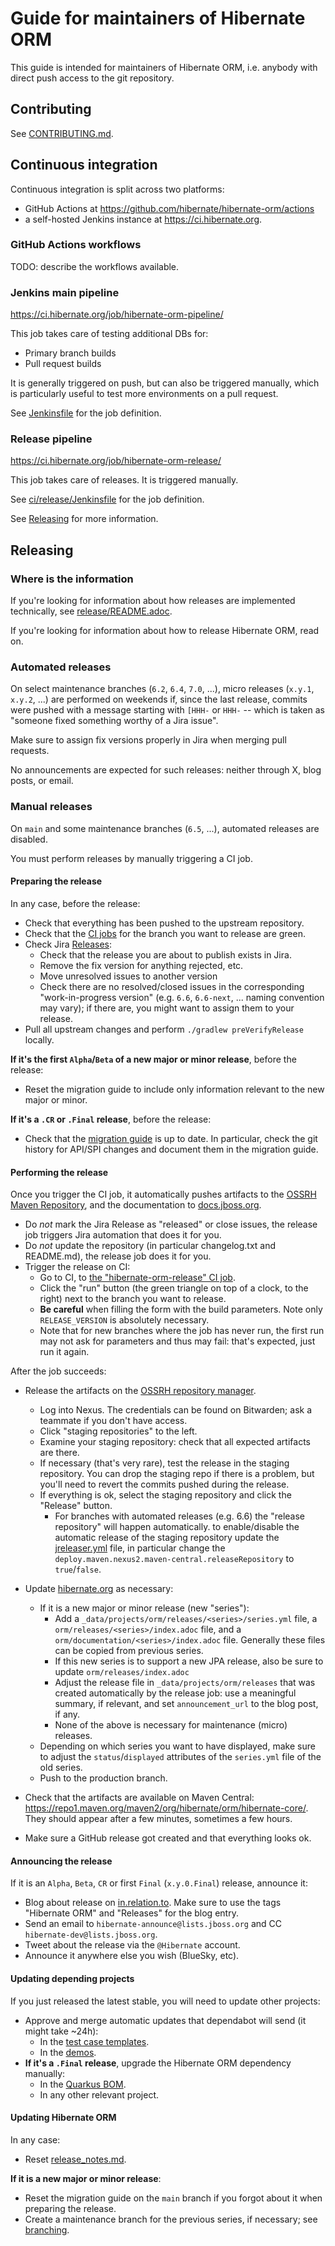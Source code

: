 Guide for maintainers of Hibernate ORM
====

This guide is intended for maintainers of Hibernate ORM,
i.e. anybody with direct push access to the git repository.

## Contributing

See [CONTRIBUTING.md](CONTRIBUTING.md).

## <a id="ci"></a> Continuous integration

Continuous integration is split across two platforms:

* GitHub Actions at https://github.com/hibernate/hibernate-orm/actions
* a self-hosted Jenkins instance at https://ci.hibernate.org.

### GitHub Actions workflows

TODO: describe the workflows available.

### Jenkins main pipeline

https://ci.hibernate.org/job/hibernate-orm-pipeline/

This job takes care of testing additional DBs for:

* Primary branch builds
* Pull request builds

It is generally triggered on push,
but can also be triggered manually,
which is particularly useful to test more environments on a pull request.

See [Jenkinsfile](Jenkinsfile) for the job definition.

### Release pipeline

https://ci.hibernate.org/job/hibernate-orm-release/

This job takes care of releases. It is triggered manually.

See [ci/release/Jenkinsfile](ci/release/Jenkinsfile) for the job definition.

See [Releasing](#releasing) for more information.

## <a id="releasing"></a> Releasing

### Where is the information

If you're looking for information about how releases are implemented technically, see [release/README.adoc](release/README.adoc).

If you're looking for information about how to release Hibernate ORM, read on.

### Automated releases

On select maintenance branches (`6.2`, `6.4`, `7.0`, ...),
micro releases (`x.y.1`, `x.y.2`, ...) are performed on weekends
if, since the last release, commits were pushed with a message starting with `[HHH-` or `HHH-` --
which is taken as "someone fixed something worthy of a Jira issue".

Make sure to assign fix versions properly in Jira when merging pull requests.

No announcements are expected for such releases:
neither through X, blog posts, or email.

### Manual releases

On `main` and some maintenance branches (`6.5`, ...),
automated releases are disabled.

You must perform releases by manually triggering a CI job.

#### Preparing the release

In any case, before the release:

* Check that everything has been pushed to the upstream repository.
* Check that the [CI jobs](#continuous-integration) for the branch you want to release are green.
* Check Jira [Releases](https://hibernate.atlassian.net/projects/HHH?selectedItem=com.atlassian.jira.jira-projects-plugin%3Arelease-page):
  * Check that the release you are about to publish exists in Jira.
  * Remove the fix version for anything rejected, etc.
  * Move unresolved issues to another version
  * Check there are no resolved/closed issues in the corresponding "work-in-progress version"
    (e.g. `6.6`, `6.6-next`, ... naming convention may vary);
    if there are, you might want to assign them to your release.
* Pull all upstream changes and perform `./gradlew preVerifyRelease` locally.

**If it's the first `Alpha`/`Beta` of a new major or minor release**, before the release:

* Reset the migration guide to include only information relevant to the new major or minor.

**If it's a `.CR` or `.Final` release**, before the release:

* Check that the [migration guide](documentation/src/main/asciidoc/migration/index.adoc) is up to date.
  In particular, check the git history for API/SPI changes
  and document them in the migration guide.

#### Performing the release

Once you trigger the CI job, it automatically pushes artifacts to the
[OSSRH Maven Repository](https://repo1.maven.org/maven2/org/hibernate/orm/),
and the documentation to [docs.jboss.org](https://docs.jboss.org/hibernate/orm/).

* Do *not* mark the Jira Release as "released" or close issues,
  the release job triggers Jira automation that does it for you.
* Do *not* update the repository (in particular changelog.txt and README.md), 
  the release job does it for you.
* Trigger the release on CI:
  * Go to CI, to [the "hibernate-orm-release" CI job](https://ci.hibernate.org/job/hibernate-orm-release/).
  * Click the "run" button (the green triangle on top of a clock, to the right) next to the branch you want to release.
  * **Be careful** when filling the form with the build parameters.
    Note only `RELEASE_VERSION` is absolutely necessary.
  * Note that for new branches where the job has never run, the first run may not ask for parameters and thus may fail:
    that's expected, just run it again.

After the job succeeds:

* Release the artifacts on the [OSSRH repository manager](https://oss.sonatype.org/#stagingRepositories).
  * Log into Nexus. The credentials can be found on Bitwarden; ask a teammate if you don't have access.
  * Click "staging repositories" to the left.
  * Examine your staging repository: check that all expected artifacts are there.
  * If necessary (that's very rare), test the release in the staging repository.
    You can drop the staging repo if there is a problem,
    but you'll need to revert the commits pushed during the release.
  * If everything is ok, select the staging repository and click the "Release" button.
    * For branches with automated releases (e.g. 6.6) the "release repository" will happen automatically.
      to enable/disable the automatic release of the staging repository update the [jreleaser.yml](jreleaser.yml) file,
      in particular change the `deploy.maven.nexus2.maven-central.releaseRepository` to `true`/`false`.

* Update [hibernate.org](https://github.com/hibernate/hibernate.org) as necessary:
  * If it is a new major or minor release (new "series"):
    * Add a `_data/projects/orm/releases/<series>/series.yml` file,
      a `orm/releases/<series>/index.adoc` file, and a `orm/documentation/<series>/index.adoc` file.
      Generally these files can be copied from previous series.
    * If this new series is to support a new JPA release, also be sure to update `orm/releases/index.adoc`
    * Adjust the release file in `_data/projects/orm/releases` that was created automatically by the release job:
      use a meaningful summary, if relevant, and set `announcement_url` to the blog post, if any.
    * None of the above is necessary for maintenance (micro) releases.
  * Depending on which series you want to have displayed,
    make sure to adjust the `status`/`displayed` attributes of the `series.yml` file of the old series.
  * Push to the production branch.
* Check that the artifacts are available on Maven Central:
  https://repo1.maven.org/maven2/org/hibernate/orm/hibernate-core/.
  They should appear after a few minutes, sometimes a few hours.
* Make sure a GitHub release got created and that everything looks ok.


#### Announcing the release

If it is an `Alpha`, `Beta`, `CR` or first `Final` (`x.y.0.Final`) release, announce it:

* Blog about release on [in.relation.to](https://github.com/hibernate/in.relation.to).
  Make sure to use the tags "Hibernate ORM" and "Releases" for the blog entry.
* Send an email to `hibernate-announce@lists.jboss.org` and CC `hibernate-dev@lists.jboss.org`.
* Tweet about the release via the `@Hibernate` account.
* Announce it anywhere else you wish (BlueSky, etc).

#### Updating depending projects

If you just released the latest stable, you will need to update other projects:

* Approve and merge automatic updates that dependabot will send (it might take ~24h):
  * In the [test case templates](https://github.com/hibernate/hibernate-test-case-templates/tree/master/orm).
  * In the [demos](https://github.com/hibernate/hibernate-demos/tree/master/hibernate-orm).
* **If it's a `.Final` release**, upgrade the Hibernate ORM dependency manually:
  * In the [Quarkus BOM](https://github.com/quarkusio/quarkus/blob/main/bom/application/pom.xml).
  * In any other relevant project.

#### Updating Hibernate ORM

In any case:

* Reset [release_notes.md](release_notes.md).

**If it is a new major or minor release**:

* Reset the migration guide on the `main` branch if you forgot about it when preparing the release.
* Create a maintenance branch for the previous series, if necessary; see [branching](branching.adoc).
